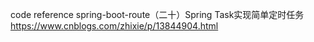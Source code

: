 
code reference
spring-boot-route（二十）Spring Task实现简单定时任务 https://www.cnblogs.com/zhixie/p/13844904.html